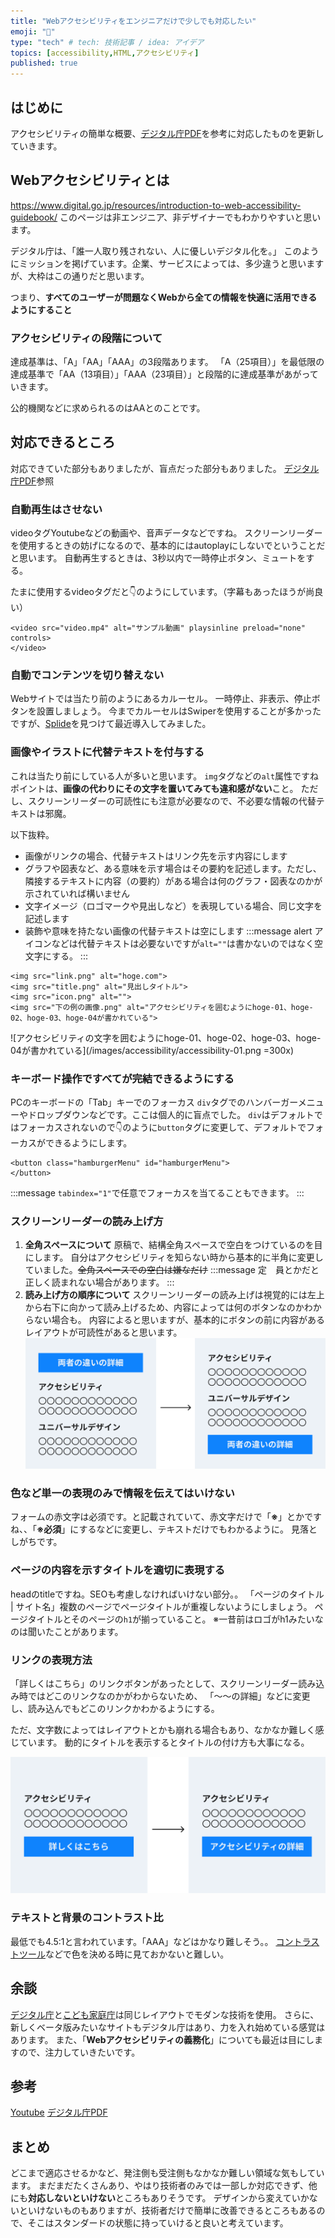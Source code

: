 ```yaml
---
title: "Webアクセシビリティをエンジニアだけで少しでも対応したい"
emoji: "👀"
type: "tech" # tech: 技術記事 / idea: アイデア
topics: [accessibility,HTML,アクセシビリティ]
published: true
---
```


## はじめに
アクセシビリティの簡単な概要、[デジタル庁PDF](https://www.digital.go.jp/assets/contents/node/basic_page/field_ref_resources/08ed88e1-d622-43cb-900b-84957ab87826/9f89625f/20230512_introduction_to_weba11y.pdf)を参考に対応したものを更新していきます。

## Webアクセシビリティとは

https://www.digital.go.jp/resources/introduction-to-web-accessibility-guidebook/
このページは非エンジニア、非デザイナーでもわかりやすいと思います。

デジタル庁は、「誰一人取り残されない、人に優しいデジタル化を。」
このようにミッションを掲げています。企業、サービスによっては、多少違うと思いますが、大枠はこの通りだと思います。

つまり、**すべてのユーザーが問題なくWebから全ての情報を快適に活用できるようにすること**

### アクセシビリティの段階について
達成基準は、「A」「AA」「AAA」の3段階あります。
「A（25項目）」を最低限の達成基準で「AA（13項目）」「AAA（23項目）」と段階的に達成基準があがっていきます。

公的機関などに求められるのはAAとのことです。

## 対応できるところ
対応できていた部分もありましたが、盲点だった部分もありました。
[デジタル庁PDF](https://www.digital.go.jp/assets/contents/node/basic_page/field_ref_resources/08ed88e1-d622-43cb-900b-84957ab87826/9f89625f/20230512_introduction_to_weba11y.pdf)参照

### 自動再生はさせない
videoタグYoutubeなどの動画や、音声データなどですね。
スクリーンリーダーを使用するときの妨げになるので、基本的にはautoplayにしないでということだと思います。
自動再生するときは、3秒以内で一時停止ボタン、ミュートをする。

たまに使用するvideoタグだと👇のようにしています。（字幕もあったほうが尚良い）
```html:
<video src="video.mp4" alt="サンプル動画" playsinline preload="none" controls>
</video>
```


### 自動でコンテンツを切り替えない
Webサイトでは当たり前のようにあるカルーセル。
一時停止、非表示、停止ボタンを設置しましょう。
今までカルーセルはSwiperを使用することが多かったですが、[Splide](https://ja.splidejs.com/)を見つけて最近導入してみました。


### 画像やイラストに代替テキストを付与する
これは当たり前にしている人が多いと思います。
`img`タグなどの`alt`属性ですね
ポイントは、**画像の代わりにその文字を置いてみても違和感がない**こと。
ただし、スクリーンリーダーの可読性にも注意が必要なので、不必要な情報の代替テキストは邪魔。

以下抜粋。
* 画像がリンクの場合、代替テキストはリンク先を示す内容にします
* グラフや図表など、ある意味を示す場合はその要約を記述します。ただし、隣接するテキストに内容（の要約）がある場合は何のグラフ・図表なのかが示されていれば構いません
* 文字イメージ（ロゴマークや見出しなど）を表現している場合、同じ文字を記述します
* 装飾や意味を持たない画像の代替テキストは空にします
:::message alert
アイコンなどは代替テキストは必要ないですが`alt=""`は書かないのではなく空文字にする。
:::


```html:
<img src="link.png" alt="hoge.com"> 
<img src="title.png" alt="見出しタイトル">
<img src="icon.png" alt="">
<img src="下の例の画像.png" alt="アクセシビリティを囲むようにhoge-01、hoge-02、hoge-03、hoge-04が書かれている">
```
![アクセシビリティの文字を囲むようにhoge-01、hoge-02、hoge-03、hoge-04が書かれている](/images/accessibility/accessibility-01.png =300x) 


### キーボード操作ですべてが完結できるようにする
PCのキーボードの「Tab」キーでのフォーカス
`div`タグでのハンバーガーメニューやドロップダウンなどです。ここは個人的に盲点でした。
`div`はデフォルトではフォーカスされないので👇のように`button`タグに変更して、デフォルトでフォーカスができるようにします。
```html:
<button class="hamburgerMenu" id="hamburgerMenu">
</button>
```
:::message
`tabindex="1"`で任意でフォーカスを当てることもできます。
:::


### スクリーンリーダーの読み上げ方
1. **全角スペースについて**
原稿で、結構全角スペースで空白をつけているのを目にします。
自分はアクセシビリティを知らない時から基本的に半角に変更していました。~~全角スペースでの空白は嫌なだけ~~
:::message
定　員とかだと正しく読まれない場合があります。
:::
2. **読み上げ方の順序について**
スクリーンリーダーの読み上げは視覚的には左上から右下に向かって読み上げるため、内容によっては何のボタンなのかわからない場合も。
内容によると思いますが、基本的にボタンの前に内容があるレイアウトが可読性があると思います。
![両者の違いの詳細ボタンの下にリストアクセシビリティ、ユニバーサルデザインが書かれている](/images/accessibility/accessibility-02.png) 

### 色など単一の表現のみで情報を伝えてはいけない
フォームの赤文字は必須です。と記載されていて、赤文字だけで「**※**」とかですね、、「**※必須**」にするなどに変更し、テキストだけでもわかるように。
見落としがちです。

### ページの内容を示すタイトルを適切に表現する
headのtitleですね。SEOも考慮しなければいけない部分。。
「ページのタイトル | サイト名」複数のページでページタイトルが重複しないようにしましょう。
ページタイトルとそのページの`h1`が揃っていること。
※一昔前はロゴがh1みたいなのは聞いたことがあります。

### リンクの表現方法
「詳しくはこちら」のリンクボタンがあったとして、スクリーンリーダー読み込み時ではどこのリンクなのかがわからないため、
「〜〜の詳細」などに変更し、読み込んでもどこのリンクかわかるようにする。

ただ、文字数によってはレイアウトとかも崩れる場合もあり、なかなか難しく感じています。
動的にタイトルを表示するとタイトルの付け方も大事になる。

![例でアクセシビリティのリンクの表現方法について説明したもので、詳しくはこちらのテキストをアクセシビリティの詳細に変更した画像](/images/accessibility/accessibility-03.png) 


### テキストと背景のコントラスト比
最低でも4.5:1と言われています。「AAA」などはかなり難しそう。。
[コントラストツール](https://lab.syncer.jp/Tool/Color-Contrast-Checker/)などで色を決める時に見ておかないと難しい。

## 余談
[デジタル庁](https://www.digital.go.jp/)と[こども家庭庁](https://www.cfa.go.jp/top/)は同じレイアウトでモダンな技術を使用。
さらに、新しくベータ版みたいなサイトもデジタル庁はあり、力を入れ始めている感覚はあります。
また、「**Webアクセシビリティの義務化**」についても最近は目にしますので、注力していきたいです。

## 参考
[Youtube](https://www.youtube.com/watch?v=r9yn6c4mNe0)
[デジタル庁PDF](https://www.digital.go.jp/assets/contents/node/basic_page/field_ref_resources/08ed88e1-d622-43cb-900b-84957ab87826/9f89625f/20230512_introduction_to_weba11y.pdf)


## まとめ
どこまで適応させるかなど、発注側も受注側もなかなか難しい領域な気もしています。
まだまだたくさんあり、やはり技術者のみでは一部しか対応できず、他にも**対応しないといけない**ところもありそうです。
デザインから変えていかないといけないものもありますが、技術者だけで簡単に改善できるところもあるので、そこはスタンダードの状態に持っていけると良いと考えています。